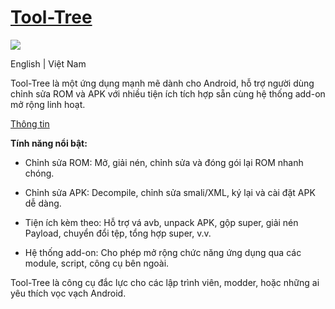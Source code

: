 # [Tool-Tree](https://zenlua.github.io/Tool-Tree) 

![](https://komarev.com/ghpvc/?username=Zenlua&abbreviated=true)

English | Việt Nam

Tool-Tree là một ứng dụng mạnh mẽ dành cho Android, hỗ trợ người dùng chỉnh sửa ROM và APK với nhiều tiện ích tích hợp sẵn cùng hệ thống add-on mở rộng linh hoạt.

[Thông tin](https://zenlua.github.io/Tool-Tree/Information.html)

**Tính năng nổi bật:**

- Chỉnh sửa ROM: Mở, giải nén, chỉnh sửa và đóng gói lại ROM nhanh chóng.

- Chỉnh sửa APK: Decompile, chỉnh sửa smali/XML, ký lại và cài đặt APK dễ dàng.

- Tiện ích kèm theo: Hỗ trợ vá avb, unpack APK, gộp super, giải nén Payload, chuyển đổi tệp, tổng hợp super, v.v.

- Hệ thống add-on: Cho phép mở rộng chức năng ứng dụng qua các module, script, công cụ bên ngoài.

Tool-Tree là công cụ đắc lực cho các lập trình viên, modder, hoặc những ai yêu thích vọc vạch Android.

